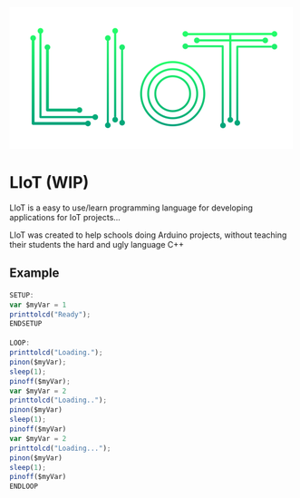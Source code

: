 ![LIoT](assets/LIoT.png)

# LIoT (WIP)

LIoT is a easy to use/learn programming language for developing applications for IoT projects...

LIoT was created to help schools doing Arduino projects, without teaching their students the hard and ugly language C++

## Example

```javascript
SETUP:
var $myVar = 1
printtolcd("Ready");
ENDSETUP

LOOP:
printtolcd("Loading.");
pinon($myVar);
sleep(1);
pinoff($myVar);
var $myVar = 2
printtolcd("Loading..");
pinon($myVar)
sleep(1);
pinoff($myVar)
var $myVar = 2
printtolcd("Loading...");
pinon($myVar)
sleep(1);
pinoff($myVar)
ENDLOOP
```
